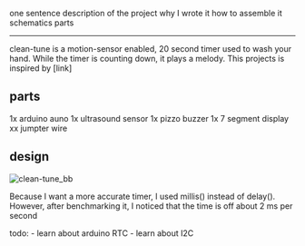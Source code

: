 one sentence description of the project
why I wrote it
how to assemble it
schematics
parts


------
clean-tune is a motion-sensor enabled, 20 second timer used to wash your hand. While the timer is counting down, it plays a melody. This projects is inspired by [link]

## parts
1x arduino auno
1x ultrasound sensor
1x pizzo buzzer
1x 7 segment display
xx jumpter wire

## design
![clean-tune_bb](https://user-images.githubusercontent.com/16739201/93008191-d8052680-f526-11ea-9257-2638c419c314.png)



Because I want a more accurate timer, I used millis() instead of delay(). However, after benchmarking it, I noticed that the time is off about 2 ms per second

todo:
	- learn about arduino RTC
	- learn about I2C
